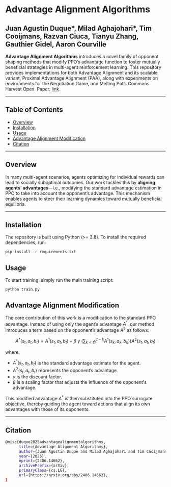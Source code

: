 # Advantage Alignment Algorithms

## Juan Agustin Duque*,  Milad Aghajohari*, Tim Cooijmans, Razvan Ciuca, Tianyu Zhang, Gauthier Gidel, Aaron Courville

**Advantage Alignment Algorithms** introduces a novel family of opponent shaping methods that modify PPO’s advantage function to foster mutually beneficial strategies in multi-agent reinforcement learning. This repository provides implementations for both Advantage Alignment and its scalable variant, Proximal Advantage Alignment (PAA), along with experiments on environments for the Negotiation Game, and Melting Pot’s Commons Harvest Open. Paper: [link](https://arxiv.org/abs/2406.14662).

---

## Table of Contents

- [Overview](#overview)
- [Installation](#installation)
- [Usage](#usage)
- [Advantage Alignment Modification](#advantage-alignment-modification)
- [Citation](#citation)

---

## Overview

In many multi-agent scenarios, agents optimizing for individual rewards can lead to socially suboptimal outcomes. Our work tackles this by **aligning agents’ advantages**—i.e., modifying the standard advantage estimation in PPO to take into account the opponent’s advantage. This mechanism enables agents to steer their learning dynamics toward mutually beneficial equilibria.

---

## Installation

The repository is built using Python (>= 3.8). To install the required dependencies, run:

```bash
pip install -r requirements.txt
```

## Usage

To start training, simply run the main training script:

```bash
python train.py
```
## Advantage Alignment Modification

The core contribution of this work is a modification to the standard PPO advantage. Instead of using only the agent’s advantage $A^1$, our method introduces a term based on the opponent’s advantage $A^2$ as follows:

$$
A^*(s_t, a_t, b_t) = A^1(s_t, a_t, b_t) + \beta\ \gamma\ \left(\sum_{k < t} \gamma^{t-k} A^1(s_k, a_k, b_k)\right) A^2(s_t, a_t, b_t)
$$

where:
- $A^1(s_t, a_t, b_t)$ is the standard advantage estimate for the agent.
- $A^2(s_t, a_t, b_t)$ represents the opponent’s advantage.
- $\gamma$ is the discount factor.
- $\beta$ is a scaling factor that adjusts the influence of the opponent's advantage.

This modified advantage $A^*$ is then substituted into the PPO surrogate objective, thereby guiding the agent toward actions that align its own advantages with those of its opponents.

---

## Citation

```bash
@misc{duque2025advantagealignmentalgorithms,
      title={Advantage Alignment Algorithms}, 
      author={Juan Agustin Duque and Milad Aghajohari and Tim Cooijmans and Razvan Ciuca and Tianyu Zhang and Gauthier Gidel and Aaron Courville},
      year={2025},
      eprint={2406.14662},
      archivePrefix={arXiv},
      primaryClass={cs.LG},
      url={https://arxiv.org/abs/2406.14662}, 
}
```
